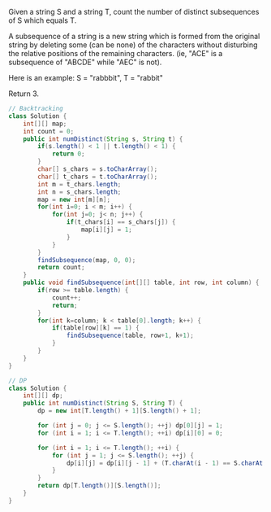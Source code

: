 Given a string S and a string T, count the number of distinct subsequences of S which equals T.

A subsequence of a string is a new string which is formed from the original string by deleting some (can be none) of the characters without disturbing the relative positions of the remaining characters. (ie, "ACE" is a subsequence of "ABCDE" while "AEC" is not).

Here is an example:
S = "rabbbit", T = "rabbit"

Return 3.

```java
// Backtracking
class Solution {
    int[][] map;
    int count = 0;
    public int numDistinct(String s, String t) {
        if(s.length() < 1 || t.length() < 1) {
            return 0;
        }
        char[] s_chars = s.toCharArray();
        char[] t_chars = t.toCharArray();
        int m = t_chars.length;
        int n = s_chars.length;
        map = new int[m][n];
        for(int i=0; i < m; i++) {
            for(int j=0; j< n; j++) {
                if(t_chars[i] == s_chars[j]) {
                    map[i][j] = 1;
                }
            }
        }
        findSubsequence(map, 0, 0);
        return count;
    }
    public void findSubsequence(int[][] table, int row, int column) {
        if(row >= table.length) {
            count++;
            return;
        }
        for(int k=column; k < table[0].length; k++) {
            if(table[row][k] == 1) {
                findSubsequence(table, row+1, k+1);
            }
        }
    }
}
```
```java
// DP
class Solution {
    int[][] dp;
    public int numDistinct(String S, String T) {
        dp = new int[T.length() + 1][S.length() + 1];

        for (int j = 0; j <= S.length(); ++j) dp[0][j] = 1;
        for (int i = 1; i <= T.length(); ++i) dp[i][0] = 0;

        for (int i = 1; i <= T.length(); ++i) {
            for (int j = 1; j <= S.length(); ++j) {
                dp[i][j] = dp[i][j - 1] + (T.charAt(i - 1) == S.charAt(j - 1) ? dp[i - 1][j - 1] : 0);
            }
        }
        return dp[T.length()][S.length()];
    }
}
```
